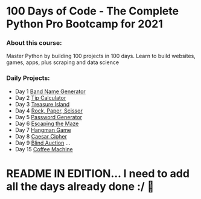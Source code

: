 # 100 Days of Code - The Complete Python Pro Bootcamp for 2021

### About this course:
Master Python by building 100 projects in 100 days. Learn to build websites, games, apps, plus scraping and data science

### Daily Projects:
- Day 1 [Band Name Generator](/100%20Days%20of%20Code%20-%20The%20Complete%20Python%20Pro%20Bootcamp%20for%202021/day_1/project/band-name-generator-start)
- Day 2 [Tip Calculator](https://github.com/euzivamjunior/studies/tree/main/100%20Days%20of%20Code%20-%20The%20Complete%20Python%20Pro%20Bootcamp%20for%202021/day_2/project/tip-calculator-start)
- Day 3 [Treasure Island](https://github.com/euzivamjunior/studies/tree/main/100%20Days%20of%20Code%20-%20The%20Complete%20Python%20Pro%20Bootcamp%20for%202021/day_3/project/treasure-island-start)
- Day 4 [Rock, Paper, Scissor](https://github.com/euzivamjunior/studies/tree/main/100%20Days%20of%20Code%20-%20The%20Complete%20Python%20Pro%20Bootcamp%20for%202021/day_4/project/rock-paper-scissors-start)
- Day 5 [Password Generator](https://github.com/euzivamjunior/studies/tree/main/100%20Days%20of%20Code%20-%20The%20Complete%20Python%20Pro%20Bootcamp%20for%202021/day_5/project/password-generator-start)
- Day 6 [Escaping the Maze](/100%20Days%20of%20Code%20-%20The%20Complete%20Python%20Pro%20Bootcamp%20for%202021/day_6/project/reeborgs_world_maze/)
- Day 7 [Hangman Game](/100%20Days%20of%20Code%20-%20The%20Complete%20Python%20Pro%20Bootcamp%20for%202021/day_7/project/Day-7-Hangman-Final/)
- Day 8 [Caesar Cipher](/100%20Days%20of%20Code%20-%20The%20Complete%20Python%20Pro%20Bootcamp%20for%202021/day_8/project/caesar-cipher-my-solution/)
- Day 9 [Blind Auction](/100%20Days%20of%20Code%20-%20The%20Complete%20Python%20Pro%20Bootcamp%20for%202021/day_9/project/blind-auction-start/)
...
- Day 15 [Coffee Machine](/100%20Days%20of%20Code%20-%20The%20Complete%20Python%20Pro%20Bootcamp%20for%202021/day_15/project/coffee-machine-start/)

# README IN EDITION... I need to add all the days already done :/ :wrench:
